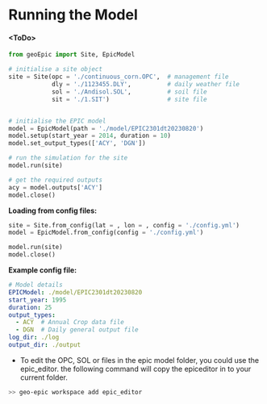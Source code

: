 # Running the Model
#### <ToDo\>

``` py
from geoEpic import Site, EpicModel

# initialise a site object
site = Site(opc = './continuous_corn.OPC',  # management file
            dly = './1123455.DLY',          # daily weather file 
            sol = './Andisol.SOL',          # soil file
            sit = './1.SIT')                # site file


# initialise the EPIC model
model = EpicModel(path = './model/EPIC2301dt20230820')
model.setup(start_year = 2014, duration = 10)
model.set_output_types(['ACY', 'DGN'])

# run the simulation for the site
model.run(site)

# get the required outputs
acy = model.outputs['ACY']
model.close()
```


**Loading from config files:**

```python
site = Site.from_config(lat = , lon = , config = './config.yml')
model = EpicModel.from_config(config = './config.yml')

model.run(site)
model.close()
```

**Example config file:**
```yaml
# Model details
EPICModel: ./model/EPIC2301dt20230820
start_year: 1995
duration: 25
output_types:
  - ACY  # Annual Crop data file
  - DGN  # Daily general output file
log_dir: ./log
output_dir: ./output

```

- To edit the OPC, SOL or files in the epic model folder, you could use the epic_editor. the following command will copy the epiceditor in to your current folder.

```bash
>> geo-epic workspace add epic_editor
```
